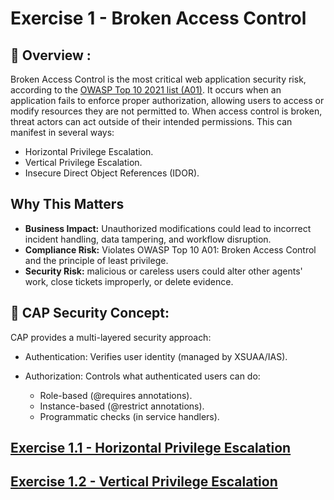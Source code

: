 # Exercise 1 - Broken Access Control

## 📖 Overview :
Broken Access Control  is the most critical web application security risk, according to the [OWASP Top 10 2021 list (A01)](https://owasp.org/Top10/A01_2021-Broken_Access_Control/). It occurs when an application fails to enforce proper authorization, allowing users to access or modify resources they are not permitted to. When access control is broken, threat actors can act outside of their intended permissions. This can manifest in several ways:

- Horizontal Privilege Escalation.
- Vertical Privilege Escalation.
- Insecure Direct Object References (IDOR).

## Why This Matters

* **Business Impact:** Unauthorized modifications could lead to incorrect incident handling, data tampering, and workflow disruption.
* **Compliance Risk:** Violates OWASP Top 10 A01: Broken Access Control and the principle of least privilege.
* **Security Risk:** malicious or careless users could alter other agents' work, close tickets improperly, or delete evidence.

## 🔐 CAP Security Concept: 

CAP provides a multi-layered security approach:

- Authentication: Verifies user identity (managed by XSUAA/IAS).

- Authorization: Controls what authenticated users can do:
    - Role-based (@requires annotations).
    - Instance-based (@restrict annotations).
    - Programmatic checks (in service handlers).

## [Exercise 1.1 - Horizontal Privilege Escalation](./ex1.1/README.md)
## [Exercise 1.2 - Vertical Privilege Escalation](./ex1.2/README.md)


